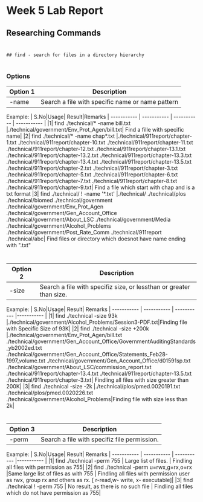 # Week 5 Lab Report
## Researching Commands

#

	## find - search for files in a directory hierarchy
#

### Options
| Option 1 | Description|
| ----------- | ----------- |
| -name |   Search a file with specific name or name pattern |

Example:
| S.No|Usage| Result|Remarks
   | ----------- | ----------- | ----------- | ----------- |
   |1| find ./technical/* -name bill.txt |./technical/government/Env_Prot_Agen/bill.txt| Find a fille with specific name|
   |2| find ./technical/* -name chap*.txt |./technical/911report/chapter-1.txt ./technical/911report/chapter-10.txt ./technical/911report/chapter-11.txt ./technical/911report/chapter-12.txt ./technical/911report/chapter-13.1.txt ./technical/911report/chapter-13.2.txt ./technical/911report/chapter-13.3.txt ./technical/911report/chapter-13.4.txt ./technical/911report/chapter-13.5.txt ./technical/911report/chapter-2.txt ./technical/911report/chapter-3.txt ./technical/911report/chapter-5.txt ./technical/911report/chapter-6.txt ./technical/911report/chapter-7.txt ./technical/911report/chapter-8.txt ./technical/911report/chapter-9.txt| Find a file which start with chap and is a txt format
   |3| find ./technical/ ! -name '*.txt' |./technical/ ./technical/plos ./technical/biomed ./technical/government ./technical/government/Env_Prot_Agen ./technical/government/Gen_Account_Office ./technical/government/About_LSC ./technical/government/Media ./technical/government/Alcohol_Problems ./technical/government/Post_Rate_Comm ./technical/911report ./technical/abc| Find files or directory which doesnot have name ending with ".txt"


#
| Option 2 | Description|
| ----------- | ----------- |
| -size |   Search a file with specifiz size, or lessthan or greater than size. |

Example:
| S.No|Usage| Result| Remarks
   | ----------- | ----------- | ----------- |----------- |
   |1| find ./technical -size 93k |./technical/government/Alcohol_Problems/Session3-PDF.txt|Finding file with Specific Size of 93K|
   |2| find ./technical -size +200k |./technical/government/Env_Prot_Agen/bill.txt ./technical/government/Gen_Account_Office/GovernmentAuditingStandards_yb2002ed.txt ./technical/government/Gen_Account_Office/Statements_Feb28-1997_volume.txt ./technical/government/Gen_Account_Office/d01591sp.txt ./technical/government/About_LSC/commission_report.txt ./technical/911report/chapter-13.4.txt  ./technical/911report/chapter-13.5.txt ./technical/911report/chapter-3.txt| Findling all files with size greater than 200K|
   |3|  find ./technical -size -2k |./technical/plos/pmed.0020191.txt ./technical/plos/pmed.0020226.txt ./technical/government/Alcohol_Problems|Finding file with size less than 2k|


#
| Option 3 | Description|
| ----------- | ----------- |
| -perm |   Search a file with specifiz file permission. |

Example:
| S.No|Usage| Result| Remarks
   | ----------- | ----------- | ----------- |----------- |
   |1| find ./technical -perm 755 | Large list of files. | Findling all files with permission as 755|
   |2| find ./technical -perm u=rwx,g=rx,o=rx |Same large list of files as with 755 | Findling all files with permission user as rwx, group rx and others as rx.  [ r-read,w- write, x- executable]|
   |3| find ./technical ! -perm 755 | No result, as there is no such file | Findling all files which do not have permission as 755|
